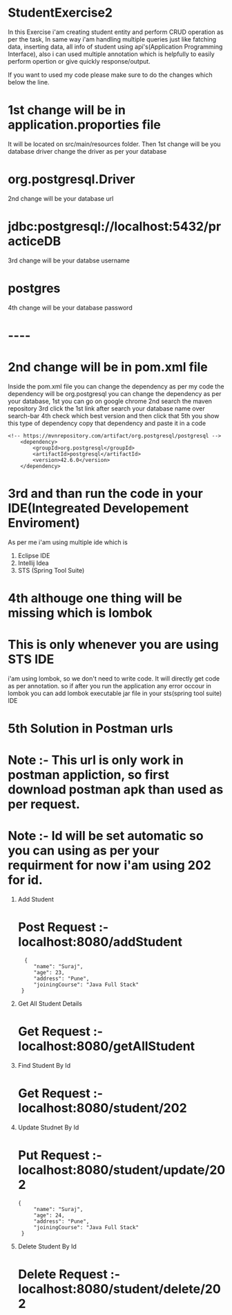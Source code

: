 # StudentExercise2

In this Exercise i'am creating student entity and perform CRUD operation as per the task, In same way i'am handling multiple queries just like fatching data, inserting data, all info of student 
using api's(Application Programming Interface), also i can used multiple annotation which is helpfully to easily perform opertion or give quickly response/output.

If you want to used my code please make sure to do the changes which below the line.

# 1st change will be in application.proporties file 
  It will be located on src/main/resources folder.
  Then 1st change will be you database driver change the driver as per your database
  # org.postgresql.Driver
  2nd change will be your database url
  # jdbc:postgresql://localhost:5432/practiceDB
  3rd change will be your databse username
  # postgres
  4th change will be your database password
  # ----

# 2nd change will be in pom.xml file
  Inside the pom.xml file you can change the dependency 
  as per my code the dependency will be org.postgresql
  you can change the dependency as per your database, 
  1st you can go on google chrome 
  2nd search the maven repository
  3rd click the 1st link after search your database name over search-bar
  4th check which best version and then click that
  5th you show this type of dependency copy that dependency and paste it in a code 
  
    <!-- https://mvnrepository.com/artifact/org.postgresql/postgresql -->
		<dependency>
			<groupId>org.postgresql</groupId>
			<artifactId>postgresql</artifactId>
			<version>42.6.0</version>
		</dependency>
# 3rd and than run the code in your IDE(Integreated Developement Enviroment) 
As per me i'am using multiple ide which is 
1) Eclipse IDE
2) Intellij Idea
3) STS (Spring Tool Suite)

# 4th althouge one thing will be missing which is lombok 
  # This is only whenever you are using STS IDE
  i'am using lombok, so we don't need to write code. It will directly get code as per annotation.
  so if after you run the application any error occour in lombok you can add lombok executable jar file in your sts(spring tool suite) IDE

# 5th Solution in Postman urls
  # Note :- This url is only work in postman appliction, so first download postman apk than used as per request.
  # Note :- Id will be set automatic so you can using as per your requirment for now i'am using 202 for id.
  1. Add Student
       # Post Request :-  localhost:8080/addStudent
           {
              "name": "Suraj",
              "age": 23,
              "address": "Pune",
              "joiningCourse": "Java Full Stack"
          }
  2. Get All Student Details
     # Get Request :- localhost:8080/getAllStudent
  3. Find Student By Id
     # Get Request :- localhost:8080/student/202
       
  4. Update Studnet By Id
     # Put Request :- localhost:8080/student/update/202
         {
              "name": "Suraj",
              "age": 24,
              "address": "Pune",
              "joiningCourse": "Java Full Stack"
          }
  5. Delete Student By Id
     # Delete Request :- localhost:8080/student/delete/202
